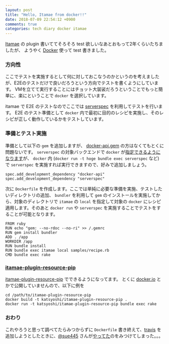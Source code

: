 ```yaml
---
layout: post
title: "Hello, Itamae from docker!!"
date: 2018-07-09 22:54:12 +0900
comments: true
categories: tech diary docker itamae
---
```


[Itamae](https://itamae.kitchen/) の plugin 書いててそろそろ test 欲しいなあとおもって2年くらいたちましたが、
ようやく [Docker](https://www.docker.com/) 使って test 書きました。

### 方向性

ここでテストを実施するとして何に対しておこなうのかというのを考えましたが、E2Eのテストだけで良いだろうという方向でテストを書くようにしています。
VMを立てて実行することにはチョット大袈裟だろうということでもっと簡単に、楽にということで `docker` を選択しています。

itamae で E2E のテストなのでここでは [serverspec](https://serverspec.org/) を利用してテストを行います。
E2E のテスト準備として `docker` 内で最初に目的のレシピを実施し、そのレシピが正しく動作しているかをテストしています。

### 準備とテスト実施

準備として以下の `gem` を追加しますが、 [docker-api.gem](https://github.com/swipely/docker-api) の方はなくてもとくに問題ないです。
`serverspec` の対象バックエンドで `docker` が[指定できるようになります](https://tsub.hatenablog.com/entry/2016/06/25/222508)が、 `docker` 内 (`docker run -t hoge bundle exec serverspec` など) で `serverspec` を実施すれば実行できますので、好みで追加しましょう。

```
spec.add_development_dependency "docker-api"
spec.add_development_dependency "serverspec"
```

次に `Dockerfile` を作成します。ここでは単純に必要な準備を実施、テストしたいディレクトリの追加、 `bundler` を利用して `gem` のインストールを実施してから、対象のディレクトリで `itamae` の `local` を指定して対象の `docker` にレシピ適用します。そのあと `docker run` や `serverspec` を実施することでテストをすることが可能となります。

```
FROM ruby
RUN echo "gem: --no-rdoc --no-ri" >> /.gemrc
RUN gem install bundler
ADD . /app
WORKDIR /app
RUN bundle install
RUN bundle exec itamae local samples/recipe.rb
CMD bundle exec rake
```


### [itamae-plugin-resource-pip](https://github.com/katsyoshi/itamae-plugin-resource-pip)

[itamae-plugin-resource-pip](https://github.com/katsyoshi/itamae-plugin-resource-pip) でできるようになってます。
とくに [docker.io](https://docker.io) とかで公開していませんので、以下に例を

```
cd /path/to/itamae-plugin-resource-pip
docker build -t katsyoshi/itamae-plugin-resource-pip .
docker run -t katsyoshi/itamae-plugin-resource-pip bundle exec rake
```

### おわり

これやろうと思って調べてたらみつからずに `Dockerfile` 書き終えて、[travis](https://travis-ci.org) を追加しようとしたときに、[@sue445](https://twitter.com/sue445) さんが[やってた](https://sue445.hatenablog.com/entry/2018/05/01/115522)のをみつけてしまった。。。
